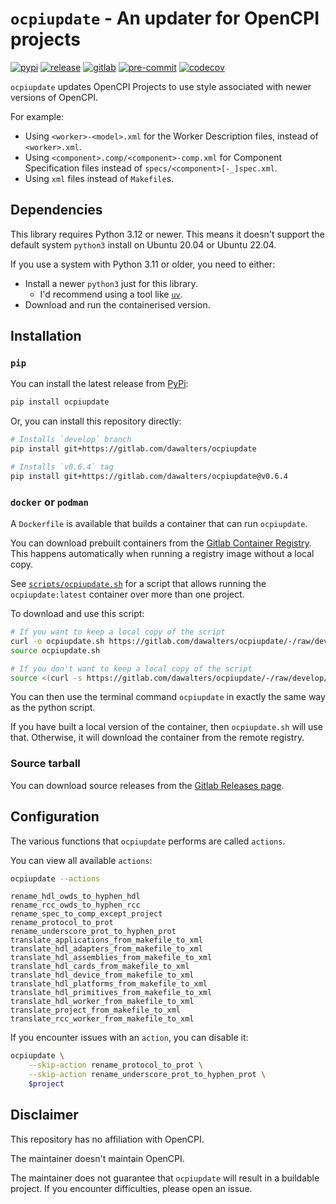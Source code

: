 # `ocpiupdate` - An updater for OpenCPI projects

[![pypi](https://img.shields.io/pypi/v/ocpiupdate)](https://pypi.org/project/ocpiupdate/)
[![release](https://gitlab.com/dawalters/ocpiupdate/-/badges/release.svg)](https://gitlab.com/dawalters/ocpiupdate/-/releases)
[![gitlab](https://gitlab.com/dawalters/ocpiupdate/badges/develop/pipeline.svg)](https://gitlab.com/dawalters/ocpiupdate/-/pipelines?page=1&scope=all&ref=develop)
[![pre-commit](https://img.shields.io/badge/pre--commit-enabled-brightgreen?logo=pre-commit)](https://github.com/pre-commit/pre-commit)
[![codecov](https://codecov.io/gitlab/dawalters/ocpiupdate/branch/develop/graph/badge.svg)](https://codecov.io/gitlab/dawalters/ocpiupdate)

`ocpiupdate` updates OpenCPI Projects to use style associated with newer
versions of OpenCPI.

For example:

- Using `<worker>-<model>.xml` for the Worker Description files, instead of
  `<worker>.xml`.
- Using `<component>.comp/<component>-comp.xml` for Component Specification
  files instead of `specs/<component>[-_]spec.xml`.
- Using `xml` files instead of `Makefile`s.

## Dependencies

This library requires Python 3.12 or newer. This means it doesn't support the
default system `python3` install on Ubuntu 20.04 or Ubuntu 22.04.

If you use a system with Python 3.11 or older, you need to either:

- Install a newer `python3` just for this library.
    - I'd recommend using a tool like [`uv`](https://docs.astral.sh/uv).
- Download and run the containerised version.

## Installation

### `pip`

You can install the latest release from [PyPi](https://pypi.org/project/ocpiupdate):

```bash
pip install ocpiupdate
```

Or, you can install this repository directly:

```bash
# Installs `develop` branch
pip install git+https://gitlab.com/dawalters/ocpiupdate

# Installs `v0.6.4` tag
pip install git+https://gitlab.com/dawalters/ocpiupdate@v0.6.4
```

### `docker` or `podman`

A `Dockerfile` is available that builds a container that can run `ocpiupdate`.

You can download prebuilt containers from the
[Gitlab Container Registry](https://gitlab.com/dawalters/ocpiupdate/container_registry).
This happens automatically when running a registry image without a local copy.

See [`scripts/ocpiupdate.sh`](https://gitlab.com/dawalters/ocpiupdate/-/tree/develop/scripts/ocpiupdate.sh)
for a script that allows running the `ocpiupdate:latest` container over more
than one project.

To download and use this script:

```bash
# If you want to keep a local copy of the script
curl -o ocpiupdate.sh https://gitlab.com/dawalters/ocpiupdate/-/raw/develop/scripts/ocpiupdate.sh
source ocpiupdate.sh

# If you don't want to keep a local copy of the script
source <(curl -s https://gitlab.com/dawalters/ocpiupdate/-/raw/develop/scripts/ocpiupdate.sh)
```

You can then use the terminal command `ocpiupdate` in exactly the same way as
the python script.

If you have built a local version of the container, then `ocpiupdate.sh` will
use that. Otherwise, it will download the container from the remote registry.

### Source tarball

You can download source releases from the
[Gitlab Releases page](https://gitlab.com/dawalters/ocpiupdate/-/releases).

## Configuration

The various functions that `ocpiupdate` performs are called `actions`.

You can view all available `actions`:

```bash
ocpiupdate --actions
```

```console
rename_hdl_owds_to_hyphen_hdl
rename_rcc_owds_to_hyphen_rcc
rename_spec_to_comp_except_project
rename_protocol_to_prot
rename_underscore_prot_to_hyphen_prot
translate_applications_from_makefile_to_xml
translate_hdl_adapters_from_makefile_to_xml
translate_hdl_assemblies_from_makefile_to_xml
translate_hdl_cards_from_makefile_to_xml
translate_hdl_device_from_makefile_to_xml
translate_hdl_platforms_from_makefile_to_xml
translate_hdl_primitives_from_makefile_to_xml
translate_hdl_worker_from_makefile_to_xml
translate_project_from_makefile_to_xml
translate_rcc_worker_from_makefile_to_xml
```

If you encounter issues with an `action`, you can disable it:

```bash
ocpiupdate \
    --skip-action rename_protocol_to_prot \
    --skip-action rename_underscore_prot_to_hyphen_prot \
    $project
```

## Disclaimer

This repository has no affiliation with OpenCPI.

The maintainer doesn't maintain OpenCPI.

The maintainer does not guarantee that `ocpiupdate` will result in a buildable
project. If you encounter difficulties, please open an issue.
